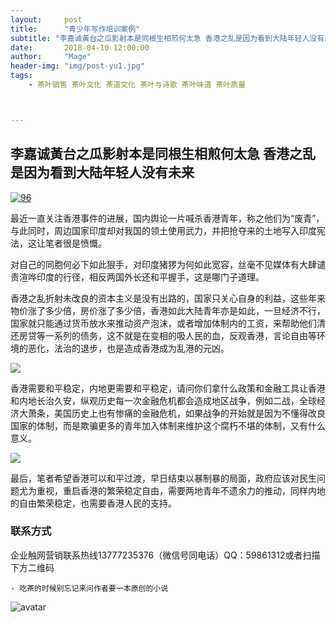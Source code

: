 ```yaml
---
layout:     post
title:      "青少年写作培训案例"
subtitle: "李嘉诚黃台之瓜影射本是同根生相煎何太急 香港之乱是因为看到大陆年轻人没有未来"
date:       2018-04-10 12:00:00
author:     "Mage"
header-img: "img/post-yu1.jpg"
tags:
    - 茶叶销售 茶叶文化 茶道文化 茶叶与诗歌 茶叶味道 茶叶质量 



---
```


## 李嘉诚黃台之瓜影射本是同根生相煎何太急 香港之乱是因为看到大陆年轻人没有未来

[![96](https://upload.jianshu.io/users/upload_avatars/11164752/78bc2c3c-6ecc-445a-baff-2f66884de9e8?imageMogr2/auto-orient/strip|imageView2/1/w/96/h/96)](https://www.jianshu.com/u/1040204d2ee1)

最近一直关注香港事件的进展，国内舆论一片喊杀香港青年，称之他们为“废青”，与此同时，周边国家印度却对我国的领土使用武力，并把抢夺来的土地写入印度宪法，这让笔者很是愤慨。

对自己的同胞何必下如此狠手，对印度猪猡为何如此宽容，丝毫不见媒体有大肆谴责渲哗印度的行径，相反两国外长还和平握手，这是哪门子道理。

香港之乱折射未改良的资本主义是没有出路的，国家只关心自身的利益，这些年来物价涨了多少倍，房价涨了多少倍，香港如此大陆青年亦是如此，一旦经济不行，国家就只能通过货币放水来推动资产泡沫，或者增加体制内的工资，来帮助他们清还房贷等一系列的债务，这不就是在变相的吸人民的血，反观香港，言论自由等环境的恶化，法治的退步，也是造成香港成为乱港的元凶。

![](https://upload-images.jianshu.io/upload_images/11164752-3e450875fc2c5a66.jpg?imageMogr2/auto-orient/strip%7CimageView2/2/w/960/format/webp)

香港需要和平稳定，内地更需要和平稳定，请问你们拿什么政策和金融工具让香港和内地长治久安，纵观历史每一次金融危机都会造成地区战争，例如二战，全球经济大萧条，美国历史上也有惨痛的金融危机，如果战争的开始就是因为不懂得改良国家的体制，而是欺骗更多的青年加入体制来维护这个腐朽不堪的体制，又有什么意义。

![](https://upload-images.jianshu.io/upload_images/11164752-d556c768c7d9e3d0.jpg?imageMogr2/auto-orient/strip%7CimageView2/2/w/749/format/webp)

最后，笔者希望香港可以和平过渡，早日结束以暴制暴的局面，政府应该对民生问题尤为重视，重启香港的繁荣稳定自由，需要两地青年不遗余力的推动，同样内地的自由繁荣稳定，也需要香港人民的支持。

### 联系方式

企业触网营销联系热线13777235376（微信号同电话）QQ：59861312或者扫描下方二维码

    - 吃茶的时候别忘记来问作者要一本原创的小说

![avatar](https://kanunu8.org/img/avatar-hux.jpg)
